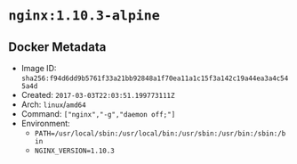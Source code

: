 # `nginx:1.10.3-alpine`

## Docker Metadata

- Image ID: `sha256:f94d6dd9b5761f33a21bb92848a1f70ea11a1c15f3a142c19a44ea3a4c545a4d`
- Created: `2017-03-03T22:03:51.199773111Z`
- Arch: `linux`/`amd64`
- Command: `["nginx","-g","daemon off;"]`
- Environment:
  - `PATH=/usr/local/sbin:/usr/local/bin:/usr/sbin:/usr/bin:/sbin:/bin`
  - `NGINX_VERSION=1.10.3`
